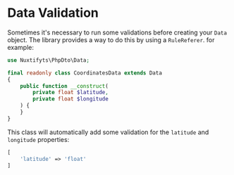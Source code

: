 Data Validation
=

Sometimes it's necessary to run some validations before creating your `Data` object. 
The library provides a way to do this by using a `RuleReferer`. for example: 

```php
use Nuxtifyts\PhpDto\Data;

final readonly class CoordinatesData extends Data
{
    public function __construct(
        private float $latitude,
        private float $longitude
    ) {
    }
}
```

This class will automatically add some validation for the `latitude` and `longitude` properties: 

```php
[
    'latitude' => 'float'
]
```
